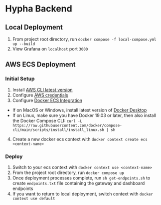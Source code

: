 # Hypha Backend

## Local Deployment

1. From project root directory, run `docker compose -f local-compose.yml up --build`
2. View Grafana on `localhost` port `3000`

## AWS ECS Deployment

### Initial Setup
1. Install [AWS CLI latest version](https://docs.aws.amazon.com/cli/latest/userguide/getting-started-install.html)
2. Configure [AWS credentials](https://docs.aws.amazon.com/cli/latest/userguide/getting-started-prereqs.html)
3. Configure [Docker ECS Integration](https://docs.docker.com/cloud/ecs-integration/)

- If on MacOS or Windows, install latest version of [Docker Desktop](https://www.docker.com/products/docker-desktop/)
- If on Linux, make sure you have Docker 19.03 or later, then also install the Docker Compose CLI: `curl -L https://raw.githubusercontent.com/docker/compose-cli/main/scripts/install/install_linux.sh | sh`

4. Create a new docker ecs context with `docker context create ecs <context-name>`

### Deploy
1. Switch to your ecs context with `docker context use <context-name>`
2. From the project root directory, run `docker compose up`
3. Once deployment processes complete, run `sh get-endpoints.sh` to create `endpoints.txt` file containing the gateway and dashboard endpoints
4. If you want to return to local deployment, switch context with `docker context use default`
